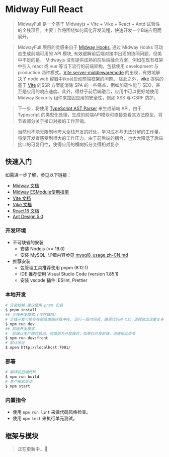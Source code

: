 # Midway Full React

> MidwayFull 是一个基于 Midwayjs + Vite + Vike + React + Antd 试验性的全栈项目，主要工作将围绕如何简化开发流程，快速开发一个B端应用而展开。

> MidwayFull 项目的灵感来自于 [Midway Hooks](https://midwayjs.org/docs/hooks/builtin-hooks), 通过 Midway Hooks 可动态生成前端可用的 API 模块, 有效缓解前后端对接中出现的协同问题，但美中不足的是， Midwayjs 没有提供成熟的前后端融合方案，例如在现有框架中引入 react 或 vue 等当下流行的前端架构，包括使用 development 与 production 两种模式。[Vite server-middlewaremode](https://cn.vitejs.dev/config/server-options.html#server-middlewaremode) 的出现，有效地解决了 node web 容器中(koa)启动前端框架的问题。 除此之外，[vike][vike] 提供的基于 [Vite](https://cn.vitejs.dev/guide/ssr.html) 的SSR 方案能消除 SPA 的一些痛点，例如加载性能与 SEO，甚至是应用的响应速度。此外，得益于前后端融合，应用中可以更好地使用 Midway Security 组件来加固应用的安全性，例如 XSS 与 CSRF 防护。

> 下一步，将使用 [TypeScript AST Parser](https://jordimarimon.github.io/ts-ast-parser/overview/) 来生成前端 API。由于 Typescript 的类型化处理，生成的前端API模块可直接查看其方法原型，将节省部分关于接口对接的工作开销。

> 当然也不能无限制地夸大全栈开发的好处，学习成本与无法分解的工作量，将使开发者感受到很大的工作压力。由于前后端的耦合，也大大降低了后端接口的可复用性，使得应用的横向拆分变得相对复杂

## 快速入门

<!-- 在此次添加使用文档 -->

如需进一步了解，参见以下链接：
* [Midway 文档][midway]
* [Midway ESModule使用指南][midway_esm]
* [Vite 文档][vite]
* [Vike 文档][vike]
* [React18 文档][react18]
* [Ant Design 5.0][antd5]

### 开发环境

* 不可缺省的安装
  + 安装 Nodejs (>= 18.0)
  + 安装 MySQL, 详细内容参见 [mysql8_usage.zh-CN.md](./docs/mysql8_usage.zh-CN.md)
* 推荐安装
  + 包管理工具推荐使用 pnpm (8.12.1)
  + IDE 推荐使用 Visual Studio Code (version 1.85.1)
  + 安装 vscode 插件:  ESlint, Prettier

### 本地开发

```bash
# 安装依赖 建议使用 pnpm 安装
$ pnpm install
## 全栈开发模式 (存在缺陷) 
# 全栈开发可能存在前后端编译器冲突, 运行一段时间后，编辑代码时 tsc 进程会出现重复多次编译的情况
$ npm run dev
## 前端开发模式
#  后端以生产模式启动，前端则为开发模式，如果仅开发前端，请使用此命令
$ npm run dev:front
# 默认地址
$ open http://localhost:7001/
```

### 部署

```bash
# 编译前后端代码
$ npm run build
# 生产模式启动
$ npm start
```

### 内置指令

- 使用 `npm run lint` 来做代码风格检查。
- 使用 `npm test` 来执行单元测试。


[midway]: https://midwayjs.org/docs/intro
[midway_esm]: https://midwayjs.org/docs/esm
[vite]: https://cn.vitejs.dev/guide/
[vike]: https://vike.dev/
[react18]: https://zh-hans.react.dev/
[antd5]: https://ant-design.antgroup.com/index-cn

## 框架与模块

> 正在更新中... 🎁